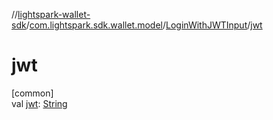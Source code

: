 //[lightspark-wallet-sdk](../../../index.md)/[com.lightspark.sdk.wallet.model](../index.md)/[LoginWithJWTInput](index.md)/[jwt](jwt.md)

# jwt

[common]\
val [jwt](jwt.md): [String](https://kotlinlang.org/api/latest/jvm/stdlib/kotlin/-string/index.html)

